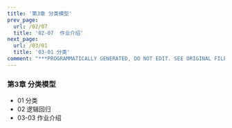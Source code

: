 ```yaml
---
title: '第3章 分类模型'
prev_page:
  url: /02/07
  title: '02-07  作业介绍'
next_page:
  url: /03/01
  title: '03-01 分类'
comment: "***PROGRAMMATICALLY GENERATED, DO NOT EDIT. SEE ORIGINAL FILES IN /content***"
---
```

### 第3章 分类模型
+ 01 分类
+ 02 逻辑回归
+ 03-03 作业介绍
